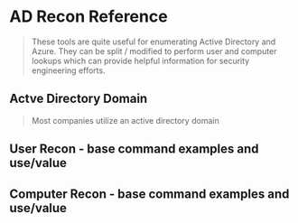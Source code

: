 # AD Recon Reference

> These tools are quite useful for enumerating Active Directory and Azure.  They can be split / modified to perform user and computer lookups which can provide helpful information for security engineering efforts.

## Actve Directory Domain

> Most companies utilize an active directory domain

## User Recon - base command examples and use/value

## Computer Recon - base command examples and use/value